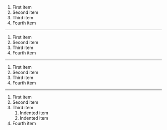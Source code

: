 1. First item
2. Second item
3. Third item
4. Fourth item

---


1. First item
1. Second item
1. Third item
1. Fourth item

---


1. First item
8. Second item
3. Third item
5. Fourth item

---

1. First item
2. Second item
3. Third item
    1. Indented item
    2. Indented item
4. Fourth item